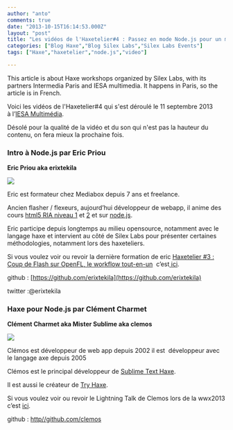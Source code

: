 ```yaml
---
author: "anto"
comments: true
date: "2013-10-15T16:14:53.000Z"
layout: "post"
title: "Les vidéos de l'Haxetelier#4 : Passez en mode Node.js pour un mhaxe de simplicité"
categories: ["Blog Haxe","Blog Silex Labs","Silex Labs Events"]
tags: ["Haxe","haxetelier","node.js","video"]

---
```

This article is about Haxe workshops organized by Silex Labs, with its partners Intermedia Paris and IESA multimedia. It happens in Paris, so the article is in French.

Voici les vidéos de l'Haxetelier#4 qui s'est déroulé le 11 septembre 2013 à l’[IESA Multimédia](http://www.iesamultimedia.fr/?gclid=CN-kpKvhjrkCFYOWtAod8zgA0Q).

Désolé pour la qualité de la vidéo et du son qui n'est pas la hauteur du contenu, on fera mieux la prochaine fois.


### **Intro à Node.js par Eric Priou**





**Eric Priou aka erixtekila**

![](https://www.silexlabs.org/wp-content/uploads/2013/08/Capture-d%E2%80%99%C3%A9cran-2013-08-21-%C3%A0-16.07.27-150x150.png)

Eric est formateur chez Mediabox depuis 7 ans et freelance.

Ancien flasher / flexeurs, aujourd’hui développeur de webapp, il anime des cours [html5 RIA niveau 1](http://www.mediabox.fr/programme-javascript-html5-ria.html) et [2](http://www.mediabox.fr/programme-javascript-html5-niveau-perfectionnement.html) et sur [node.js](http://www.mediabox.fr/formations-nodejs.html).

Eric participe depuis longtemps au milieu opensource, notamment avec le langage haxe et intervient au côté de Silex Labs pour présenter certaines méthodologies, notamment lors des haxeteliers.

Si vous voulez voir ou revoir la dernière formation de eric [Haxetelier #3 : Coup de Flash sur OpenFL, le workflow tout-en-un](https://www.silexlabs.org/143492/the-blog/haxetelier-3-coup-de-flash-sur-openfl-le-workflow-tout-en-un/)  c’est[ ici](http://www.youtube.com/watch?v=wZBvJkIp408).

github : [https://github.com/erixtekila](https://github.com/erixtekila)

twitter :@erixtekila


### **Haxe pour Node.js par Clément Charmet**





**Clément Charmet aka Mister Sublime aka clemos**

![](https://www.silexlabs.org/wp-content/uploads/2013/08/P5251731-m-1080-150x150.jpg)

Clémos est développeur de web app depuis 2002 il est  développeur avec le langage axe depuis 2005

Clémos est le principal développeur de [Sublime Text Haxe](https://github.com/clemos/haxe-sublime-bundle).

Il est aussi le créateur de [Try Haxe](http://try.haxe.org/).

Si vous voulez voir ou revoir le Lightning Talk de Clemos lors de la wwx2013 c’est [ici](http://www.youtube.com/watch?v=5z_Oc3EkRfs).

github : [http//github.com/clemos](https://www.silexlabs.org/179221/the-blog/haxetelier4-passez-en-mode-node-js-pour-un-mhaxe-de-simplicite/http//github.com/clemos)


